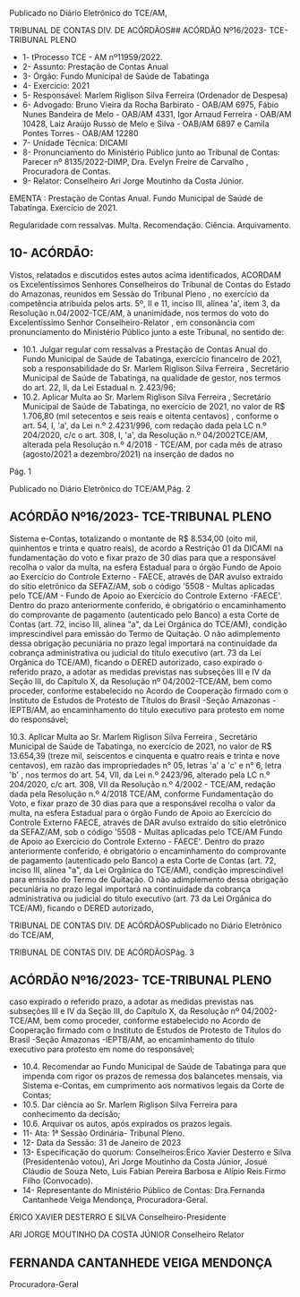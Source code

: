 Publicado  no  Diário  Eletrônico do TCE/AM,

TRIBUNAL DE CONTAS DIV. DE ACÓRDÃOS## ACÓRDÃO Nº16/2023- TCE-TRIBUNAL PLENO

- 1- tProcesso TCE - AM nº11959/2022.
- 2- Assunto: Prestação de Contas Anual
- 3- Órgão: Fundo Municipal de Saúde de Tabatinga
- 4- Exercício: 2021
- 5- Responsável: Marlem Riglison Silva Ferreira (Ordenador de Despesa)
- 6- Advogado: Bruno Vieira da Rocha Barbirato - OAB/AM 6975, Fábio Nunes Bandeira de Melo - OAB/AM 4331, Igor Arnaud Ferreira - OAB/AM 10428, Laiz Araújo Russo de Melo e Silva - OAB/AM 6897 e Camila Pontes Torres - OAB/AM 12280
- 7- Unidade Técnica: DICAMI
- 8- Pronunciamento  do  Ministério  Público  junto  ao  Tribunal  de  Contas: Parecer  nº 8135/2022-DIMP, Dra. Evelyn Freire de Carvalho , Procuradora de Contas.
- 9- Relator: Conselheiro Ari Jorge Moutinho da Costa Júnior.

EMENTA : Prestação de Contas Anual. Fundo Municipal  de  Saúde  de  Tabatinga.  Exercício  de 2021.

Regularidade com ressalvas. Multa. Recomendação. Ciência. Arquivamento.

## 10-  ACÓRDÃO:

Vistos, relatados e discutidos estes autos acima identificados, ACORDAM os Excelentíssimos Senhores Conselheiros do Tribunal de Contas do Estado do Amazonas, reunidos em Sessão do Tribunal Pleno , no exercício da competência atribuída pelos arts. 5º, II e 11, inciso III, alínea 'a', item 3, da Resolução n.04/2002-TCE/AM, à unanimidade, nos termos do voto do Excelentíssimo Senhor Conselheiro-Relator , em consonância com pronunciamento do Ministério Público junto a este Tribunal, no sentido de:

- 10.1. Julgar regular com ressalvas a Prestação de Contas Anual do Fundo Municipal de Saúde de Tabatinga, exercício financeiro de 2021, sob a responsabilidade  do Sr.  Marlem  Riglison  Silva  Ferreira ,  Secretário Municipal de Saúde de Tabatinga, na qualidade de gestor, nos termos do art. 22, II, da Lei Estadual n. 2.423/96;
- 10.2. Aplicar  Multa ao Sr.  Marlem  Riglison  Silva  Ferreira , Secretário Municipal de Saúde de Tabatinga, no exercício de 2021, no valor de R$  1.706,80  (mil  setecentos  e  seis  reais  e  oitenta  centavos) , conforme  o  art.  54,  I,  'a',  da  Lei  n.º  2.4231/996,  com  redação  dada pela LC n.º 204/2020, c/c o art. 308, I, 'a', da Resolução n.º 04/2002TCE/AM, alterada pela Resolução n.º 4/2018 - TCE/AM, por cada mês de  atraso  (agosto/2021  a  dezembro/2021)  na  inserção  de  dados  no

Pág. 1

Publicado  no  Diário  Eletrônico do TCE/AM,Pág. 2

## ACÓRDÃO Nº16/2023- TCE-TRIBUNAL PLENO

Sistema  e-Contas,  totalizando  o  montante  de R$  8.534,00 (oito  mil, quinhentos  e  trinta  e  quatro  reais),  de  acordo  a Restrição  01 da DICAMI na fundamentação do voto e fixar prazo de 30 dias para que a  responsável  recolha  o  valor  da  multa,  na  esfera  Estadual  para  o órgão  Fundo  de  Apoio  ao  Exercício  do  Controle  Externo  -  FAECE, através de DAR avulso extraído do sítio eletrônico da SEFAZ/AM, sob o código '5508 - Multas aplicadas pelo TCE/AM - Fundo de Apoio ao Exercício do Controle Externo -FAECE'. Dentro do prazo anteriormente conferido, é obrigatório o encaminhamento do comprovante de pagamento (autenticado pelo Banco) a esta Corte de Contas  (art.  72,  inciso  III,  alínea  "a",  da  Lei  Orgânica  do  TCE/AM), condição imprescindível para emissão do Termo de Quitação. O não adimplemento dessa obrigação pecuniária no prazo legal importará na continuidade da cobrança administrativa ou judicial do título executivo (art.  73  da  Lei  Orgânica  do  TCE/AM),  ficando  o  DERED  autorizado, caso  expirado  o  referido  prazo,  a  adotar  as  medidas  previstas  nas subseções  III  e  IV  da  Seção  III,  do  Capítulo  X,  da  Resolução  nº 04/2002-TCE/AM,  bem  como  proceder,  conforme  estabelecido  no Acordo de Cooperação firmado com o Instituto de Estudos de Protesto de Títulos do Brasil -Seção Amazonas -IEPTB/AM, ao encaminhamento  do  título  executivo  para  protesto em  nome  do responsável;

10.3. Aplicar  Multa ao  Sr.  Marlem  Riglison  Silva  Ferreira , Secretário Municipal de Saúde de Tabatinga, no exercício de 2021, no valor de R$  13.654,39  (treze  mil,  seiscentos  e  cinquenta  e  quatro  reais  e trinta e nove centavos), em razão das impropriedades n° 05, letras 'a'  a  'c'  e  n°  6,  letra  'b' ,  nos  termos  do  art.  54,  VII,  da  Lei  n.º 2423/96, alterado pela LC n.º 204/2020, c/c art. 308, VII da Resolução n.º  4/2002  -  TCE/AM,  redação  dada  pela  Resolução  n.º  4/2018  TCE/AM, conforme Fundamentação do Voto, e fixar prazo de 30 dias para que a responsável recolha o valor da multa, na esfera Estadual para  o  órgão  Fundo  de  Apoio  ao  Exercício  do  Controle  Externo  FAECE,  através  de  DAR  avulso  extraído  do  sítio  eletrônico da SEFAZ/AM,  sob  o  código  '5508  -  Multas  aplicadas  pelo  TCE/AM  Fundo de Apoio ao Exercício do Controle Externo - FAECE'. Dentro do prazo anteriormente conferido, é obrigatório o encaminhamento do comprovante de pagamento (autenticado pelo Banco) a esta Corte de Contas  (art.  72,  inciso  III,  alínea  "a",  da  Lei  Orgânica  do  TCE/AM), condição imprescindível para emissão do Termo de Quitação. O não adimplemento dessa obrigação pecuniária no prazo legal importará na continuidade da cobrança administrativa ou judicial do título executivo (art.  73  da  Lei  Orgânica  do  TCE/AM),  ficando  o  DERED  autorizado,

TRIBUNAL DE CONTAS DIV. DE ACÓRDÃOSPublicado  no  Diário  Eletrônico do TCE/AM,

TRIBUNAL DE CONTAS DIV. DE ACÓRDÃOSPág. 3

## ACÓRDÃO Nº16/2023- TCE-TRIBUNAL PLENO

caso  expirado  o  referido  prazo,  a  adotar  as  medidas  previstas  nas subseções  III  e  IV  da  Seção  III,  do  Capítulo  X,  da  Resolução  nº 04/2002-TCE/AM,  bem  como  proceder,  conforme  estabelecido  no Acordo de Cooperação firmado com o Instituto de Estudos de Protesto de Títulos do Brasil -Seção Amazonas -IEPTB/AM, ao encaminhamento  do  título  executivo  para  protesto em  nome  do responsável;

- 10.4. Recomendar ao  Fundo  Municipal  de  Saúde  de  Tabatinga para  que impenda com rigor os prazos de remessa dos balancetes mensais, via Sistema e-Contas, em cumprimento aos normativos legais da Corte de Contas;
- 10.5. Dar ciência ao Sr. Marlem Riglison Silva Ferreira para conhecimento da decisão;
- 10.6. Arquivar os  autos, após expirados os prazos legais.
- 11-  Ata: 1ª Sessão Ordinária- Tribunal Pleno.
- 12-  Data da Sessão: 31 de Janeiro de 2023
- 13-  Especificação do quorum: Conselheiros:Érico Xavier Desterro e Silva (Presidentenão votou), Ari Jorge Moutinho da Costa Júnior, Josué Cláudio de Souza Neto, Luis Fabian Pereira Barbosa e Alípio Reis Firmo Filho (Convocado).
- 14-  Representante do Ministério Público de Contas: Dra.Fernanda Cantanhede Veiga Mendonça, Procuradora-Geral.

ÉRICO XAVIER DESTERRO E SILVA Conselheiro-Presidente

ARI JORGE MOUTINHO DA COSTA JÚNIOR Conselheiro Relator

## FERNANDA CANTANHEDE VEIGA MENDONÇA

Procuradora-Geral
